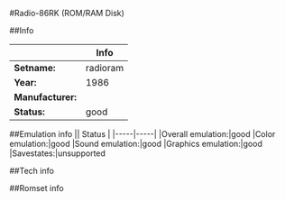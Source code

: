 #Radio-86RK (ROM/RAM Disk)

##Info

||Info|
|-----|-----|
|**Setname:**|radioram
|**Year:**|1986
|**Manufacturer:**|<unknown>
|**Status:**|good

##Emulation info
|| Status |
|-----|-----|
|Overall emulation:|good
|Color emulation:|good
|Sound emulation:|good
|Graphics emulation:|good
|Savestates:|unsupported

##Tech info

##Romset info

<!--- START OF EDITED COMMENT DO NOT TOUCH TEXT ABOVE-->
